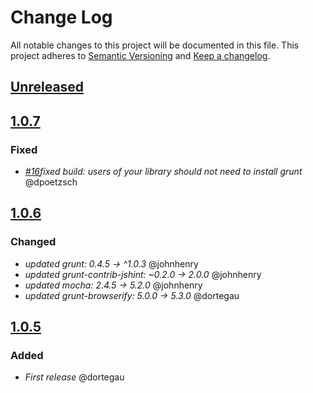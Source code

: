 # Change Log
All notable changes to this project will be documented in this file.
This project adheres to [Semantic Versioning](http://semver.org/) and [Keep a changelog](https://github.com/olivierlacan/keep-a-changelog).

## [Unreleased](https://github.com/idealista/tlsh-js/tree/develop)

## [1.0.7](https://github.com/idealista/tlsh-js/tree/1.0.7)
### Fixed
- *[#16](https://github.com/idealista/tlsh-js/pull/16)fixed build: users of your library should not need to install grunt* @dpoetzsch

## [1.0.6](https://github.com/idealista/tlsh-js/tree/1.0.6)
### Changed
- *updated grunt: 0.4.5 -> ^1.0.3* @johnhenry
- *updated grunt-contrib-jshint: ~0.2.0 -> 2.0.0* @johnhenry
- *updated mocha: 2.4.5 -> 5.2.0* @johnhenry
- *updated grunt-browserify: 5.0.0 -> 5.3.0* @dortegau

## [1.0.5](https://github.com/idealista/tlsh-js/tree/1.0.5)
### Added
- *First release* @dortegau
